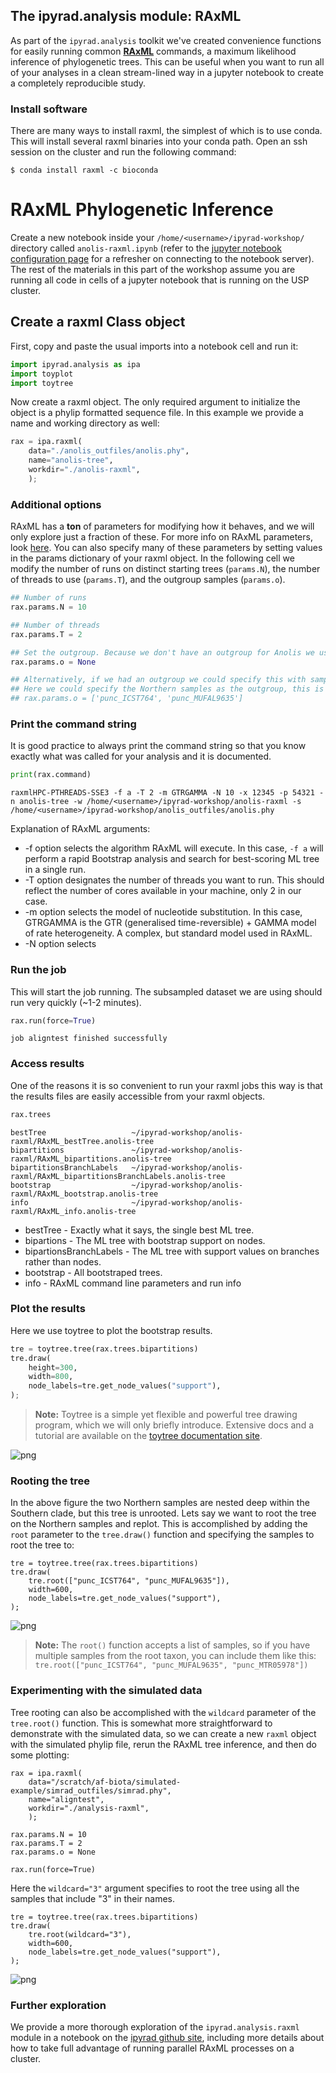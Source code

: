 
## The ipyrad.analysis module: RAxML

As part of the `ipyrad.analysis` toolkit we've created convenience functions for easily running common [**RAxML**](https://sco.h-its.org/exelixis/web/software/raxml/index.html) commands, a maximum likelihood inference of phylogenetic trees. This can be useful when you want to run all of your analyses in a clean stream-lined way in a jupyter notebook to create a completely reproducible study. 

### Install software
There are many ways to install raxml, the simplest of which is to use conda. This will install several raxml binaries into your conda path. Open an ssh session on the cluster and run the following command:

```
$ conda install raxml -c bioconda
```
# **RAxML** Phylogenetic Inference

Create a new notebook inside your `/home/<username>/ipyrad-workshop/` directory called `anolis-raxml.ipynb` (refer to the [jupyter notebook configuration page](Jupyter_Notebook_Setup.md) for a refresher on connecting to the notebook server). The rest of the materials in this part of the workshop assume you are running all code in cells of a jupyter notebook that is running on the USP cluster.

## Create a raxml Class object
First, copy and paste the usual imports into a notebook cell and run it:
```python
import ipyrad.analysis as ipa
import toyplot
import toytree
```

Now create a raxml object. The only required argument to initialize the object is a phylip formatted sequence file. In this example we provide a name and working directory as well:

```python
rax = ipa.raxml(
    data="./anolis_outfiles/anolis.phy",
    name="anolis-tree", 
    workdir="./anolis-raxml",
    );
```

### Additional options
RAxML has a **ton** of parameters for modifying how it behaves, and we will only explore just a fraction of these. For more info on RAxML parameters, look [here](https://sco.h-its.org/exelixis/resource/download/NewManual.pdf). You can also specify many of these parameters by setting values in the params dictionary of your raxml object. In the following cell we modify the number of runs on distinct starting trees (`params.N`), the number of threads to use (`params.T`), and the outgroup samples (`params.o`). 

```python
## Number of runs
rax.params.N = 10

## Number of threads
rax.params.T = 2

## Set the outgroup. Because we don't have an outgroup for Anolis we use None.
rax.params.o = None 

## Alternatively, if we had an outgroup we could specify this with sample names
## Here we could specify the Northern samples as the outgroup, this is just for illustration
## rax.params.o = ['punc_ICST764', 'punc_MUFAL9635']
```

### Print the command string 
It is good practice to always print the command string so that you know exactly what was called for your analysis and it is documented. 

```python
print(rax.command)
```
    raxmlHPC-PTHREADS-SSE3 -f a -T 2 -m GTRGAMMA -N 10 -x 12345 -p 54321 -n anolis-tree -w /home/<username>/ipyrad-workshop/anolis-raxml -s /home/<username>/ipyrad-workshop/anolis_outfiles/anolis.phy
    
Explanation of RAxML arguments:
* -f option selects the algorithm RAxML will execute. In this case, `-f a` will perform a rapid Bootstrap analysis and search for best-scoring ML tree in a single run.
* -T option designates the number of threads you want to run. This should reflect the number of cores available in your machine, only 2 in our case.
* -m option selects the model of nucleotide substitution. In this case, GTRGAMMA is the GTR (generalised time-reversible) + GAMMA model of rate heterogeneity. A complex, but standard model used in RAxML.
* -N option selects 

### Run the job
This will start the job running. The subsampled dataset we are using should run very quickly (~1-2 minutes).

```python
rax.run(force=True)
```
    job aligntest finished successfully

### Access results
One of the reasons it is so convenient to run your raxml jobs this way is that the results files are easily accessible from your raxml objects. 

```python
rax.trees
```
    bestTree                   ~/ipyrad-workshop/anolis-raxml/RAxML_bestTree.anolis-tree
    bipartitions               ~/ipyrad-workshop/anolis-raxml/RAxML_bipartitions.anolis-tree
    bipartitionsBranchLabels   ~/ipyrad-workshop/anolis-raxml/RAxML_bipartitionsBranchLabels.anolis-tree
    bootstrap                  ~/ipyrad-workshop/anolis-raxml/RAxML_bootstrap.anolis-tree
    info                       ~/ipyrad-workshop/anolis-raxml/RAxML_info.anolis-tree
* bestTree - Exactly what it says, the single best ML tree.
* bipartions - The ML tree with bootstrap support on nodes.
* bipartionsBranchLabels - The ML tree with support values on branches rather than nodes.
* bootstrap - All bootstraped trees.
* info - RAxML command line parameters and run info

### Plot the results
Here we use toytree to plot the bootstrap results. 

```python
tre = toytree.tree(rax.trees.bipartitions)
tre.draw(
    height=300,
    width=800,
    node_labels=tre.get_node_values("support"),
);
```
> **Note:** Toytree is a simple yet flexible and powerful tree drawing program, which we will only briefly introduce. Extensive docs and a tutorial are available on the [toytree documentation site](https://toytree.readthedocs.io/en/latest/).

![png](06_RAxML_API_files/06_RAxML_API_00_unrooted.png)

### Rooting the tree
In the above figure the two Northern samples are nested deep within the Southern clade, but this tree is unrooted. Lets say we want to root the tree on the Northern samples and replot. This is accomplished by adding the `root` parameter to the `tree.draw()` function and specifying the samples to root the tree to:
```
tre = toytree.tree(rax.trees.bipartitions)
tre.draw(
    tre.root(["punc_ICST764", "punc_MUFAL9635"]),
    width=600,
    node_labels=tre.get_node_values("support"),
);
```
![png](06_RAxML_API_files/06_RAxML_API_01_rooted.png)

> **Note:** The `root()` function accepts a list of samples, so if you have multiple samples from the root taxon, you can include them like this: `tre.root(["punc_ICST764", "punc_MUFAL9635", "punc_MTR05978"])`

### Experimenting with the simulated data
Tree rooting can also be accomplished with the `wildcard` parameter of the `tree.root()` function. This is somewhat more straightforward to demonstrate with the simulated data, so we can create a new `raxml` object with the simulated phylip file, rerun the RAxML tree inference, and then do some plotting:
```
rax = ipa.raxml(
    data="/scratch/af-biota/simulated-example/simrad_outfiles/simrad.phy",
    name="aligntest", 
    workdir="./analysis-raxml",
    );

rax.params.N = 10
rax.params.T = 2
rax.params.o = None 

rax.run(force=True)
```
Here the `wildcard="3"` argument specifies to root the tree using all the samples that include "3" in their names.
```
tre = toytree.tree(rax.trees.bipartitions)
tre.draw(
    tre.root(wildcard="3"),
    width=600,
    node_labels=tre.get_node_values("support"),
);
```
![png](06_RAxML_API_files/06_RAxML_API_02_sim_rooted.png)

### Further exploration

We provide a more thorough exploration of the `ipyrad.analysis.raxml` module in a notebook on the [ipyrad github site](https://github.com/dereneaton/ipyrad/blob/master/tests/cookbook-raxml-pedicularis.ipynb), including more details about how to take full advantage of running parallel RAxML processes on a cluster.
